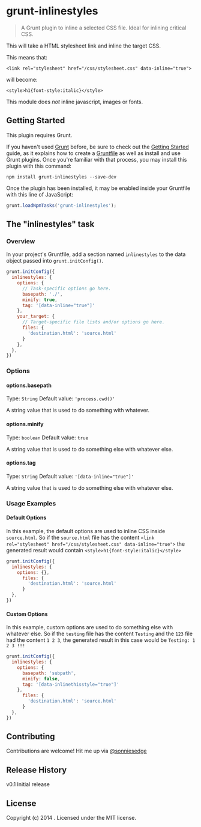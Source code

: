 # grunt-inlinestyles

> A Grunt plugin to inline a selected CSS file. Ideal for inlining critical CSS.

This will take a HTML stylesheet link and inline the target CSS.

This means that:

```
<link rel="stylesheet" href="/css/stylesheet.css" data-inline="true">
```

will become:

```
<style>h1{font-style:italic}</style>
```

This module does *not* inline javascript, images or fonts. 

## Getting Started
This plugin requires Grunt.

If you haven't used [Grunt](http://gruntjs.com/) before, be sure to check out the [Getting Started](http://gruntjs.com/getting-started) guide, as it explains how to create a [Gruntfile](http://gruntjs.com/sample-gruntfile) as well as install and use Grunt plugins. Once you're familiar with that process, you may install this plugin with this command:

```shell
npm install grunt-inlinestyles --save-dev
```

Once the plugin has been installed, it may be enabled inside your Gruntfile with this line of JavaScript:

```js
grunt.loadNpmTasks('grunt-inlinestyles');
```

## The "inlinestyles" task

### Overview
In your project's Gruntfile, add a section named `inlinestyles` to the data object passed into `grunt.initConfig()`.

```js
grunt.initConfig({
  inlinestyles: {
    options: {
      // Task-specific options go here.
      basepath: './',
      minify: true,
      tag: '[data-inline="true"]'
    },
    your_target: {
      // Target-specific file lists and/or options go here.
      files: {
        'destination.html': 'source.html'
      }
    },
  },
})
```

### Options

#### options.basepath
Type: `String`
Default value: `'process.cwd()'`

A string value that is used to do something with whatever.

#### options.minify
Type: `boolean`
Default value: `true`

A string value that is used to do something else with whatever else.

#### options.tag
Type: `String`
Default value: `'[data-inline="true"]'`

A string value that is used to do something else with whatever else.

### Usage Examples

#### Default Options
In this example, the default options are used to inline CSS inside `source.html`. So if the `source.html` file has the content `<link rel="stylesheet" href="/css/stylesheet.css" data-inline="true">` the generated result would contain `<style>h1{font-style:italic}</style>`

```js
grunt.initConfig({
  inlinestyles: {
    options: {},
      files: {
        'destination.html': 'source.html'
      }
  },
})
```

#### Custom Options
In this example, custom options are used to do something else with whatever else. So if the `testing` file has the content `Testing` and the `123` file had the content `1 2 3`, the generated result in this case would be `Testing: 1 2 3 !!!`

```js
grunt.initConfig({
  inlinestyles: {
    options: {
      basepath: 'subpath',
      minify: false,
      tag: '[data-inlinethisstyle="true"]'
    },
      files: {
        'destination.html': 'source.html'
      }
  },
})
```

## Contributing
Contributions are welcome! Hit me up via [@sonniesedge](https://twitter.com/sonniesedge)

## Release History
v0.1 Initial release

## License
Copyright (c) 2014 . Licensed under the MIT license.
